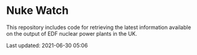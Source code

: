 # Nuke Watch

This repository includes code for retrieving the latest information available on the output of EDF nuclear power plants in the UK.

Last updated: 2021-06-30 05:06